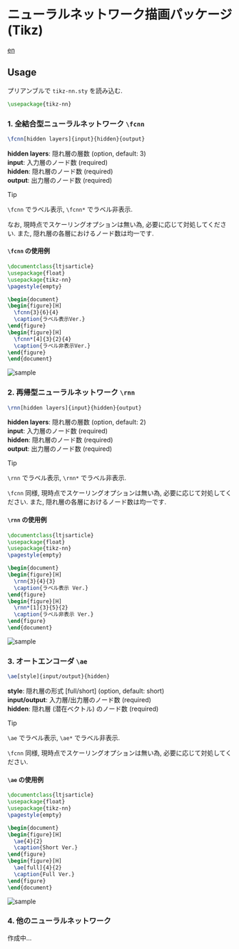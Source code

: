 # ニューラルネットワーク描画パッケージ (Tikz)

[en](./README-en.md)

## Usage

プリアンブルで `tikz-nn.sty` を読み込む.

```latex
\usepackage{tikz-nn}
```

### 1. 全結合型ニューラルネットワーク `\fcnn`

```latex
\fcnn[hidden layers]{input}{hidden}{output}
```

**hidden layers**: 隠れ層の層数 (option, default: 3)  
**input**: 入力層のノード数 (required)  
**hidden**: 隠れ層のノード数 (required)  
**output**: 出力層のノード数 (required)

> [!TIP]
> `\fcnn` でラベル表示, `\fcnn*` でラベル非表示.

なお, 現時点でスケーリングオプションは無い為, 必要に応じて対処してください. また, 隠れ層の各層におけるノード数は均一です.

#### `\fcnn` の使用例

```latex
\documentclass{ltjsarticle}
\usepackage{float}
\usepackage{tikz-nn}
\pagestyle{empty}

\begin{document}
\begin{figure}[H]
  \fcnn{3}{6}{4}
  \caption{ラベル表示Ver.}
\end{figure}
\begin{figure}[H]
  \fcnn*[4]{3}{2}{4}
  \caption{ラベル非表示Ver.}
\end{figure}
\end{document}
```

![sample](sample-fcnn.png)

### 2. 再帰型ニューラルネットワーク `\rnn`

```latex
\rnn[hidden layers]{input}{hidden}{output}
```

**hidden layers**: 隠れ層の層数 (option, default: 2)  
**input**: 入力層のノード数 (required)  
**hidden**: 隠れ層のノード数 (required)  
**output**: 出力層のノード数 (required)

> [!TIP]
> `\rnn` でラベル表示, `\rnn*` でラベル非表示.

`\fcnn` 同様, 現時点でスケーリングオプションは無い為, 必要に応じて対処してください. また, 隠れ層の各層におけるノード数は均一です.

#### `\rnn` の使用例

```latex
\documentclass{ltjsarticle}
\usepackage{float}
\usepackage{tikz-nn}
\pagestyle{empty}

\begin{document}
\begin{figure}[H]
  \rnn{3}{4}{3}
  \caption{ラベル表示 Ver.}
\end{figure}
\begin{figure}[H]
  \rnn*[1]{3}{5}{2}
  \caption{ラベル非表示 Ver.}
\end{figure}
\end{document}
```

![sample](./sample-rnn.png)

### 3. オートエンコーダ `\ae`

```latex
\ae[style]{input/output}{hidden}
```

**style**: 隠れ層の形式 [full/short] (option, default: short)  
**input/output**: 入力層/出力層のノード数 (required)  
**hidden**: 隠れ層 (潜在ベクトル) のノード数 (required)  

> [!TIP]
> `\ae` でラベル表示, `\ae*` でラベル非表示.

`\fcnn` 同様, 現時点でスケーリングオプションは無い為, 必要に応じて対処してください.

#### `\ae` の使用例

```latex
\documentclass{ltjsarticle}
\usepackage{float}
\usepackage{tikz-nn}
\pagestyle{empty}

\begin{document}
\begin{figure}[H]
  \ae{4}{2}
  \caption{Short Ver.}
\end{figure}
\begin{figure}[H]
  \ae[full]{4}{2}
  \caption{Full Ver.}
\end{figure}
\end{document}
```

![sample](sample-ae.png)

### 4. 他のニューラルネットワーク

作成中...

